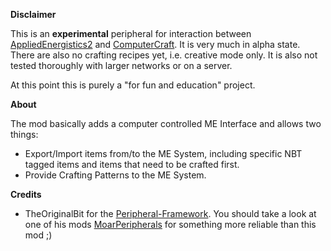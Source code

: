 **Disclaimer**

This is an **experimental** peripheral for interaction between [AppliedEnergistics2](http://ae2.ae-mod.info/) and [ComputerCraft](http://www.computercraft.info/). It is very much in alpha state. There are also no crafting recipes yet, i.e. creative mode only. It is also not tested thoroughly with larger networks or on a server.

At this point this is purely a "for fun and education" project.

**About**

The mod basically adds a computer controlled ME Interface and allows two things:
 - Export/Import items from/to the ME System, including specific NBT tagged items and items that need to be crafted first.
 - Provide Crafting Patterns to the ME System.


**Credits**
- TheOriginalBit for the [Peripheral-Framework](https://github.com/theoriginalbit/Peripheral-Framework/). You should take a look at one of his mods [MoarPeripherals](http://moarperipherals.com/) for something more reliable than this mod ;)

